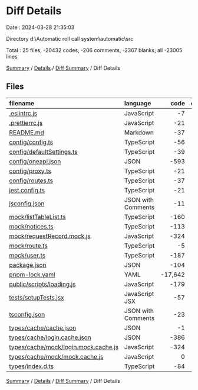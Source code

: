 # Diff Details

Date : 2024-03-28 21:35:03

Directory d:\\Automatic roll call system\\automatic\\src

Total : 25 files,  -20432 codes, -206 comments, -2367 blanks, all -23005 lines

[Summary](results.md) / [Details](details.md) / [Diff Summary](diff.md) / Diff Details

## Files
| filename | language | code | comment | blank | total |
| :--- | :--- | ---: | ---: | ---: | ---: |
| [.eslintrc.js](/.eslintrc.js) | JavaScript | -7 | 0 | -1 | -8 |
| [.prettierrc.js](/.prettierrc.js) | JavaScript | -21 | 0 | -1 | -22 |
| [README.md](/README.md) | Markdown | -37 | 0 | -22 | -59 |
| [config/config.ts](/config/config.ts) | TypeScript | -56 | -97 | -4 | -157 |
| [config/defaultSettings.ts](/config/defaultSettings.ts) | TypeScript | -39 | -7 | -2 | -48 |
| [config/oneapi.json](/config/oneapi.json) | JSON | -593 | 0 | -1 | -594 |
| [config/proxy.ts](/config/proxy.ts) | TypeScript | -21 | -28 | -2 | -51 |
| [config/routes.ts](/config/routes.ts) | TypeScript | -37 | -33 | -2 | -72 |
| [jest.config.ts](/jest.config.ts) | TypeScript | -21 | 0 | -3 | -24 |
| [jsconfig.json](/jsconfig.json) | JSON with Comments | -11 | 0 | -1 | -12 |
| [mock/listTableList.ts](/mock/listTableList.ts) | TypeScript | -160 | -2 | -15 | -177 |
| [mock/notices.ts](/mock/notices.ts) | TypeScript | -113 | 0 | -3 | -116 |
| [mock/requestRecord.mock.js](/mock/requestRecord.mock.js) | JavaScript | -324 | 0 | -1 | -325 |
| [mock/route.ts](/mock/route.ts) | TypeScript | -5 | 0 | -1 | -6 |
| [mock/user.ts](/mock/user.ts) | TypeScript | -187 | -8 | -9 | -204 |
| [package.json](/package.json) | JSON | -104 | 0 | -1 | -105 |
| [pnpm-lock.yaml](/pnpm-lock.yaml) | YAML | -17,642 | 0 | -2,255 | -19,897 |
| [public/scripts/loading.js](/public/scripts/loading.js) | JavaScript | -179 | -4 | -20 | -203 |
| [tests/setupTests.jsx](/tests/setupTests.jsx) | JavaScript JSX | -57 | -2 | -6 | -65 |
| [tsconfig.json](/tsconfig.json) | JSON with Comments | -23 | 0 | -1 | -24 |
| [types/cache/cache.json](/types/cache/cache.json) | JSON | -1 | 0 | -1 | -2 |
| [types/cache/login.cache.json](/types/cache/login.cache.json) | JSON | -386 | 0 | -1 | -387 |
| [types/cache/mock/login.mock.cache.js](/types/cache/mock/login.mock.cache.js) | JavaScript | -324 | 0 | -1 | -325 |
| [types/cache/mock/mock.cache.js](/types/cache/mock/mock.cache.js) | JavaScript | 0 | 0 | -1 | -1 |
| [types/index.d.ts](/types/index.d.ts) | TypeScript | -84 | -25 | -12 | -121 |

[Summary](results.md) / [Details](details.md) / [Diff Summary](diff.md) / Diff Details